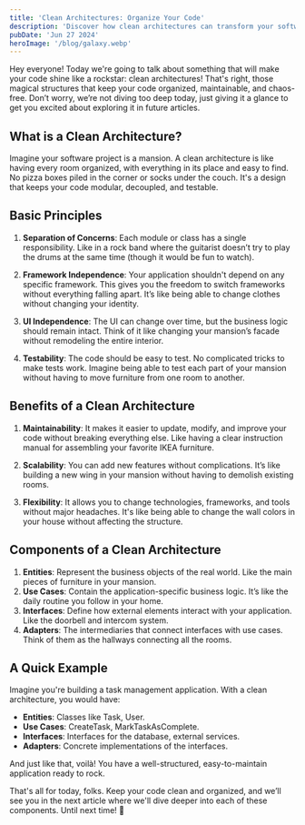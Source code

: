 ```yaml
---
title: 'Clean Architectures: Organize Your Code'
description: 'Discover how clean architectures can transform your software project into a well-organized and easy-to-maintain mansion. Learn the basic principles, benefits, and essential components to keep your code modular, decoupled, and testable. Start rocking with cleaner, more organized code today!'
pubDate: 'Jun 27 2024'
heroImage: '/blog/galaxy.webp'
---
```


Hey everyone! Today we're going to talk about something that will make your code shine like a rockstar: clean architectures! That's right, those magical structures that keep your code organized, maintainable, and chaos-free. Don’t worry, we’re not diving too deep today, just giving it a glance to get you excited about exploring it in future articles.

## What is a Clean Architecture?

Imagine your software project is a mansion. A clean architecture is like having every room organized, with everything in its place and easy to find. No pizza boxes piled in the corner or socks under the couch. It's a design that keeps your code modular, decoupled, and testable.

## Basic Principles

1. **Separation of Concerns**: Each module or class has a single responsibility. Like in a rock band where the guitarist doesn’t try to play the drums at the same time (though it would be fun to watch).

2. **Framework Independence**: Your application shouldn't depend on any specific framework. This gives you the freedom to switch frameworks without everything falling apart. It’s like being able to change clothes without changing your identity.

3. **UI Independence**: The UI can change over time, but the business logic should remain intact. Think of it like changing your mansion’s facade without remodeling the entire interior.

4. **Testability**: The code should be easy to test. No complicated tricks to make tests work. Imagine being able to test each part of your mansion without having to move furniture from one room to another.

## Benefits of a Clean Architecture

1. **Maintainability**: It makes it easier to update, modify, and improve your code without breaking everything else. Like having a clear instruction manual for assembling your favorite IKEA furniture.

2. **Scalability**: You can add new features without complications. It’s like building a new wing in your mansion without having to demolish existing rooms.

3. **Flexibility**: It allows you to change technologies, frameworks, and tools without major headaches. It's like being able to change the wall colors in your house without affecting the structure.

## Components of a Clean Architecture

1. **Entities**: Represent the business objects of the real world. Like the main pieces of furniture in your mansion.
2. **Use Cases**: Contain the application-specific business logic. It’s like the daily routine you follow in your home.
3. **Interfaces**: Define how external elements interact with your application. Like the doorbell and intercom system.
4. **Adapters**: The intermediaries that connect interfaces with use cases. Think of them as the hallways connecting all the rooms.

## A Quick Example

Imagine you're building a task management application. With a clean architecture, you would have:

- **Entities**: Classes like Task, User.
- **Use Cases**: CreateTask, MarkTaskAsComplete.
- **Interfaces**: Interfaces for the database, external services.
- **Adapters**: Concrete implementations of the interfaces.

And just like that, voilà! You have a well-structured, easy-to-maintain application ready to rock.

That's all for today, folks. Keep your code clean and organized, and we’ll see you in the next article where we'll dive deeper into each of these components. Until next time! 🎸
